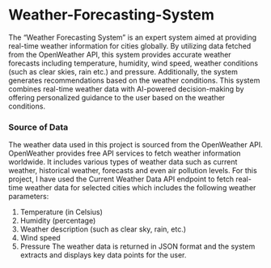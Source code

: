 # Weather-Forecasting-System

The “Weather Forecasting System” is an expert system aimed at providing real-time weather information for cities globally. By utilizing data fetched from the OpenWeather API, this system provides accurate weather forecasts including temperature, humidity, wind speed, weather conditions (such as clear skies, rain etc.) and pressure. Additionally, the system generates recommendations based on the weather conditions. This system combines real-time weather data with AI-powered decision-making by offering personalized guidance to the user based on the weather conditions.

### Source of Data

The weather data used in this project is sourced from the OpenWeather API. OpenWeather provides free API services to fetch weather information worldwide. It includes various types of weather data such as current weather, historical weather, forecasts and even air pollution levels. For this project, I have used the Current Weather Data API endpoint to fetch real-time weather data for selected cities which includes the following weather parameters:

1.	Temperature (in Celsius)
2. Humidity (percentage)
3. Weather description (such as clear sky, rain, etc.)
4. 	Wind speed
5. 	Pressure
The weather data is returned in JSON format and the system extracts and displays key data points for the user.
